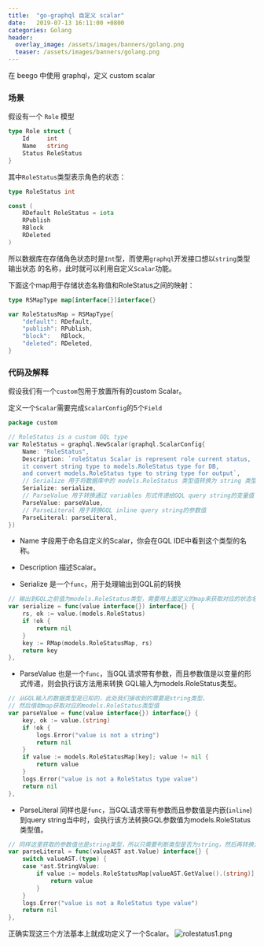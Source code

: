 ```yaml
---
title:  "go-graphql 自定义 scalar"
date:   2019-07-13 16:11:00 +0800
categories: Golang
header:
  overlay_image: /assets/images/banners/golang.png
  teaser: /assets/images/banners/golang.png
---
```


在 beego 中使用 graphql，定义 custom scalar

### 场景

假设有一个 `Role` 模型
```go
type Role struct {
	Id     int
	Name   string
	Status RoleStatus
}
```

其中`RoleStatus`类型表示角色的状态：
```go
type RoleStatus int

const (
	RDefault RoleStatus = iota
	RPublish
	RBlock
	RDeleted
)
```
所以数据库在存储角色状态时是`Int`型，而使用`graphql`开发接口想以`string`类型输出状态
的名称，此时就可以利用自定义`Scalar`功能。

下面这个map用于存储状态名称值和RoleStatus之间的映射：
```go
type RSMapType map[interface{}]interface{}

var RoleStatusMap = RSMapType{
	"default": RDefault,
	"publish": RPublish,
	"block":   RBlock,
	"deleted": RDeleted,
}
```

### 代码及解释

假设我们有一个`custom`包用于放置所有的custom Scalar。

定义一个`Scalar`需要完成`ScalarConfig`的5个`Field`
```go
package custom

// RoleStatus is a custom GQL type
var RoleStatus = graphql.NewScalar(graphql.ScalarConfig{
	Name: "RoleStatus",
	Description: `roleStatus Scalar is represent role current status,
	it convert string type to models.RoleStatus type for DB,
	and convert models.RoleStatus type to string type for output`,
	// Serialize 用于将数据库中的 models.RoleStatus 类型值转换为 string 类型从GQL接口输出
	Serialize: serialize,
	// ParseValue 用于转换通过 variables 形式传递给GQL query string的变量值
	ParseValue: parseValue,
	// ParseLiteral 用于转换GQL inline query string的参数值
	ParseLiteral: parseLiteral,
})
```

- Name 字段用于命名自定义的Scalar，你会在GQL IDE中看到这个类型的名称。


- Description 描述Scalar。
- Serialize 是一个`func`，用于处理输出到GQL前的转换
```go
// 输出到GQL之前值为models.RoleStatus类型，需要用上面定义的map来获取对应的状态名称。
var serialize = func(value interface{}) interface{} {
	rs, ok := value.(models.RoleStatus)
	if !ok {
		return nil
	}
	key := RMap(models.RoleStatusMap, rs)
	return key
},
```
- ParseValue 也是一个`func`，当GQL请求带有参数，而且参数值是以变量的形式传递，则会执行该方法用来转换
GQL输入为models.RoleStatus类型。
```go
// 从GQL输入的数据类型是已知的，此处我们接收到的需要是string类型，
// 然后借助map获取对应的models.RoleStatus类型值
var parseValue = func(value interface{}) interface{} {
	key, ok := value.(string)
	if !ok {
		logs.Error("value is not a string")
		return nil
	}
	if value := models.RoleStatusMap[key]; value != nil {
		return value
	}
	logs.Error("value is not a RoleStatus type value")
	return nil
},
```
- ParseLiteral 同样也是`func`，当GQL请求带有参数而且参数值是内嵌(`inline`)到query string当中时，会执行该方法转换GQL参数值为models.RoleStatus类型值。
```go
// 同样这里获取的参数值也是string类型，所以只需要判断类型是否为string，然后再转换为models.RoleStatus类型
var parseLiteral = func(valueAST ast.Value) interface{} {
	switch valueAST.(type) {
	case *ast.StringValue:
		if value := models.RoleStatusMap[valueAST.GetValue().(string)]; value != nil {
			return value
		}
	}
	logs.Error("value is not a RoleStatus type value")
	return nil
},
```

正确实现这三个方法基本上就成功定义了一个Scalar。
![rolestatus1.png](https://upload-images.jianshu.io/upload_images/14226559-e0bdc5d983355bf1.png?imageMogr2/auto-orient/strip%7CimageView2/2/w/1240)

